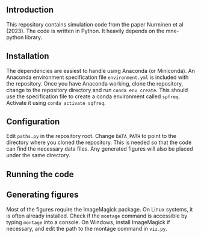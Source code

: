 
## Introduction

This repository contains simulation code from the paper Nurminen et al (2023). The code is written in Python. It heavily depends on the mne-python library.

## Installation

The dependencies are easiest to handle using Anaconda (or Miniconda). An Anaconda environment specification file `environment.yml` is included with the repository. Once you have Anaconda working, clone the repository, change to the repository directory and run `conda env create`. This should use the specification file to create a conda environment called `spfreq`. Activate it using `conda activate sqfreq`.

## Configuration

Edit `paths.py` in the repository root. Change `DATA_PATH` to point to the directory where you cloned the repository. This is needed so that the code can find the necessary data files. Any generated figures will also be placed under the same directory.

## Running the code






## Generating figures

Most of the figures require the ImageMagick package. On Linux systems, it is
often already installed. Check if the `montage` command is accessible by typing
`montage` into a console. On Windows, install ImageMagick if necessary, and edit
the path to the montage command in `viz.py`.

